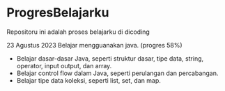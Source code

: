 # ProgresBelajarku
Repositoru ini adalah proses belajarku di dicoding

23 Agustus 2023
Belajar mengguanakan java. (progres 58%)
  * Belajar dasar-dasar Java, seperti struktur dasar, tipe data, string, operator, input output, dan array.
  * Belajar control flow dalam Java, seperti perulangan dan percabangan.
  * Belajar tipe data koleksi, seperti list, set, dan map.
